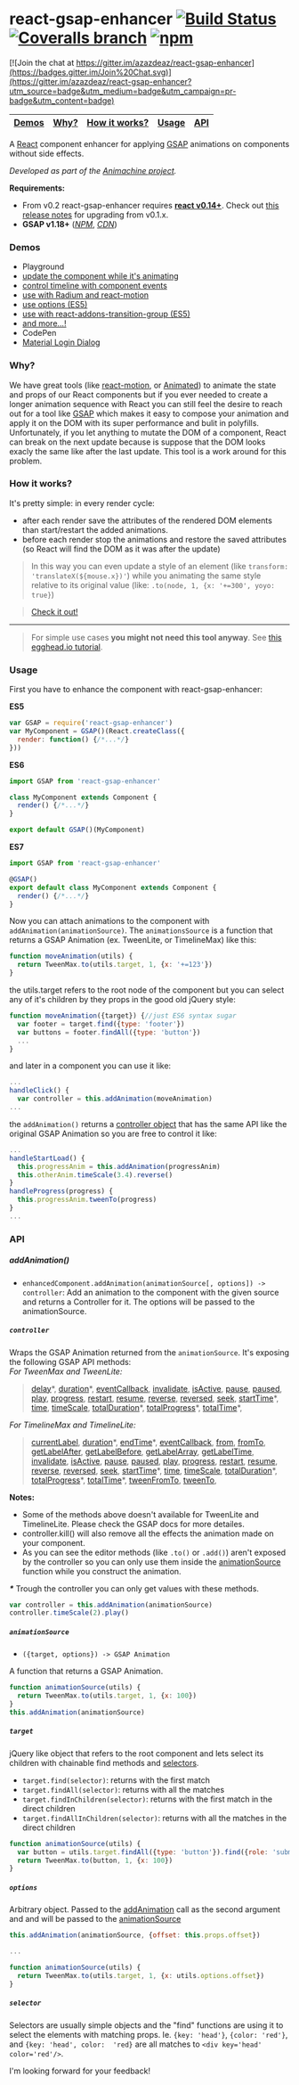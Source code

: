 # react-gsap-enhancer [![Build Status](https://img.shields.io/travis/azazdeaz/react-gsap-enhancer.svg?style=flat-square)](https://travis-ci.org/azazdeaz/react-gsap-enhancer) [![Coveralls branch](https://img.shields.io/coveralls/azazdeaz/react-gsap-enhancer/master.svg?style=flat-square)](https://coveralls.io/github/azazdeaz/react-gsap-enhancer) [![npm](https://img.shields.io/npm/dm/react-gsap-enhancer.svg?style=flat-square)](https://www.npmjs.com/package/react-gsap-enhancer)

[![Join the chat at https://gitter.im/azazdeaz/react-gsap-enhancer](https://badges.gitter.im/Join%20Chat.svg)](https://gitter.im/azazdeaz/react-gsap-enhancer?utm_source=badge&utm_medium=badge&utm_campaign=pr-badge&utm_content=badge)

|[Demos](#demos)|[Why?](#why)|[How it works?](#how-it-works)|[Usage](#usage)|[API](#api)|
|---------------|------------|------------------------------|---------------|-----------|

A [React] component enhancer for applying [GSAP] animations on components without side effects.

*Developed as part of the [Animachine project](https://github.com/animachine/animachine).*

**Requirements:** 
 - From v0.2 react-gsap-enhancer requires **[react v0.14+][react-npm]**. Check out [this release notes](https://github.com/azazdeaz/react-gsap-enhancer/releases/tag/v0.2.0) for upgrading from v0.1.x.
 - **GSAP v1.18+** ([*NPM*][gsap-npm], [*CDN*][gsap-cdn])

### Demos
 - Playground
  - [update the component while it's animating](http://azazdeaz.github.io/react-gsap-enhancer/#/demo/update-and-animate-transform)
  - [control timeline with component events](http://azazdeaz.github.io/react-gsap-enhancer/#/demo/morphing-search-input)
  - [use with Radium and react-motion](http://azazdeaz.github.io/react-gsap-enhancer/#/demo/cow-jumps-over-the-moooooon)
  - [use options (ES5)](http://azazdeaz.github.io/react-gsap-enhancer/#/demo/sending-options-to-the-animation-source)
  - [use with react-addons-transition-group (ES5)](http://azazdeaz.github.io/react-gsap-enhancer/#/demo/using-transition-group)
  - [and more...!](http://azazdeaz.github.io/react-gsap-enhancer/#/demo/rainbow-rocket-man)
 - CodePen
  - [Material Login Dialog](http://codepen.io/azazdeaz/pen/yYavVK?editors=001)

### Why?
We have great tools (like [react-motion], or [Animated]) to animate the state and props of our React components but if you ever needed to create a longer animation sequence with React you can still feel the desire to reach out for a tool like [GSAP] which makes it easy to compose your animation and apply it on the DOM with its super performance and bulit in polyfills. Unfortunately, if you let anything to mutate the DOM of a component, React can break on the next update because is suppose that the DOM looks exacly the same like after the last update. This tool is a work around for this problem.

### How it works?
It's pretty simple: in every render cycle:
 - after each render save the attributes of the rendered DOM elements than start/restart the added animations.
 - before each render stop the animations and restore the saved attributes (so React will find the DOM as it was after the update)

>In this way you can even update a style of an element (like ```transform: 'translateX(${mouse.x})'```) while you animating the same style relative to its original value (like: ```.to(node, 1, {x: '+=300', yoyo: true}```)

>[Check it out!](http://azazdeaz.github.io/react-gsap-enhancer/#/demo/update-and-animate-transform) 

---
>For simple use cases **you might not need this tool anyway**. See [this egghead.io tutorial](https://egghead.io/lessons/react-using-tweenmax-with-react).

### Usage
First you have to enhance the component with react-gsap-enhancer:

**ES5**
```javascript
var GSAP = require('react-gsap-enhancer')
var MyComponent = GSAP()(React.createClass({
  render: function() {/*...*/}
}))
```
**ES6**
```javascript
import GSAP from 'react-gsap-enhancer'

class MyComponent extends Component {
  render() {/*...*/}
}

export default GSAP()(MyComponent)
```
**ES7**
```javascript
import GSAP from 'react-gsap-enhancer'

@GSAP()
export default class MyComponent extends Component {
  render() {/*...*/}
}
```

Now you can attach animations to the component with ```addAnimation(animationSource)```. The ```animationsSource``` is a function that returns a GSAP Animation (ex. TweenLite, or TimelineMax) like this:
```javascript
function moveAnimation(utils) {
  return TweenMax.to(utils.target, 1, {x: '+=123'})
}
```
the utils.target refers to the root node of the component but you can select any of it's children by they props in the good old jQuery style:
```javascript
function moveAnimation({target}) {//just ES6 syntax sugar
  var footer = target.find({type: 'footer'})
  var buttons = footer.findAll({type: 'button'})
  ...
}
```
and later in a component you can use it like:
```javascript
...
handleClick() {
  var controller = this.addAnimation(moveAnimation)
...
```
the ```addAnimation()``` returns a [controller object](#controller) that has the same API like the original GSAP Animation so you are free to control it like:
```javascript
...
handleStartLoad() {
  this.progressAnim = this.addAnimation(progressAnim)
  this.otherAnim.timeScale(3.4).reverse()
}
handleProgress(progress) {
  this.progressAnim.tweenTo(progress)
}
...
```

### API

##### addAnimation()
 - ```enhancedComponent.addAnimation(animationSource[, options]) -> controller```: Add an animation to the component with the given source and returns a Controller for it. The options will be passed to the animationSource.

##### ```controller```
Wraps the GSAP Animation returned from the ```animationSource```. It's exposing the following GSAP API methods:  
*For TweenMax and TweenLite:*  
> [delay](http://greensock.com/docs/#/HTML5/GSAP/TweenMax/delay/)\*,
[duration](http://greensock.com/docs/#/HTML5/GSAP/TweenMax/duration/)\*,
[eventCallback](http://greensock.com/docs/#/HTML5/GSAP/TweenMax/eventCallback/),
[invalidate](http://greensock.com/docs/#/HTML5/GSAP/TweenMax/invalidate/),
[isActive](http://greensock.com/docs/#/HTML5/GSAP/TweenMax/isActive/),
[pause](http://greensock.com/docs/#/HTML5/GSAP/TweenMax/pause/),
[paused](http://greensock.com/docs/#/HTML5/GSAP/TweenMax/paused/),
[play](http://greensock.com/docs/#/HTML5/GSAP/TweenMax/play/),
[progress](http://greensock.com/docs/#/HTML5/GSAP/TweenMax/progress/),
[restart](http://greensock.com/docs/#/HTML5/GSAP/TweenMax/restart/),
[resume](http://greensock.com/docs/#/HTML5/GSAP/TweenMax/resume/),
[reverse](http://greensock.com/docs/#/HTML5/GSAP/TweenMax/reverse/),
[reversed](http://greensock.com/docs/#/HTML5/GSAP/TweenMax/reversed/),
[seek](http://greensock.com/docs/#/HTML5/GSAP/TweenMax/seek/),
[startTime](http://greensock.com/docs/#/HTML5/GSAP/TweenMax/startTime/)\*,
[time](http://greensock.com/docs/#/HTML5/GSAP/TweenMax/time/),
[timeScale](http://greensock.com/docs/#/HTML5/GSAP/TweenMax/timeScale/),
[totalDuration](http://greensock.com/docs/#/HTML5/GSAP/TweenMax/totalDuration/)\*,
[totalProgress](http://greensock.com/docs/#/HTML5/GSAP/TweenMax/totalProgress/)\*,
[totalTime](http://greensock.com/docs/#/HTML5/GSAP/TweenMax/totalTime/)\*,

*For TimelineMax and TimelineLite:*  
> [currentLabel](http://greensock.com/docs/#/HTML5/GSAP/TimelineMax/currentLabel/),
[duration](http://greensock.com/docs/#/HTML5/GSAP/TimelineMax/duration/)\*,
[endTime](http://greensock.com/docs/#/HTML5/GSAP/TimelineMax/endTime/)\*,
[eventCallback](http://greensock.com/docs/#/HTML5/GSAP/TimelineMax/eventCallback/),
[from](http://greensock.com/docs/#/HTML5/GSAP/TimelineMax/from/),
[fromTo](http://greensock.com/docs/#/HTML5/GSAP/TimelineMax/fromTo/),
[getLabelAfter](http://greensock.com/docs/#/HTML5/GSAP/TimelineMax/getLabelAfter/),
[getLabelBefore](http://greensock.com/docs/#/HTML5/GSAP/TimelineMax/getLabelBefore/),
[getLabelArray](http://greensock.com/docs/#/HTML5/GSAP/TimelineMax/getLabelArray/),
[getLabelTime](http://greensock.com/docs/#/HTML5/GSAP/TimelineMax/getLabelTime/),
[invalidate](http://greensock.com/docs/#/HTML5/GSAP/TimelineMax/invalidate/),
[isActive](http://greensock.com/docs/#/HTML5/GSAP/TimelineMax/isActive/),
[pause](http://greensock.com/docs/#/HTML5/GSAP/TimelineMax/pause/),
[paused](http://greensock.com/docs/#/HTML5/GSAP/TimelineMax/paused/),
[play](http://greensock.com/docs/#/HTML5/GSAP/TimelineMax/play/),
[progress](http://greensock.com/docs/#/HTML5/GSAP/TimelineMax/progress/),
[restart](http://greensock.com/docs/#/HTML5/GSAP/TimelineMax/restart/),
[resume](http://greensock.com/docs/#/HTML5/GSAP/TimelineMax/resume/),
[reverse](http://greensock.com/docs/#/HTML5/GSAP/TimelineMax/reverse/),
[reversed](http://greensock.com/docs/#/HTML5/GSAP/TimelineMax/reversed/),
[seek](http://greensock.com/docs/#/HTML5/GSAP/TimelineMax/seek/),
[startTime](http://greensock.com/docs/#/HTML5/GSAP/TimelineMax/startTime/)\*,
[time](http://greensock.com/docs/#/HTML5/GSAP/TimelineMax/time/),
[timeScale](http://greensock.com/docs/#/HTML5/GSAP/TimelineMax/timeScale/),
[totalDuration](http://greensock.com/docs/#/HTML5/GSAP/TimelineMax/totalDuration/)\*,
[totalProgress](http://greensock.com/docs/#/HTML5/GSAP/TimelineMax/totalProgress/)\*,
[totalTime](http://greensock.com/docs/#/HTML5/GSAP/TimelineMax/totalTime/)\*,
[tweenFromTo](http://greensock.com/docs/#/HTML5/GSAP/TimelineMax/tweenFromTo/),
[tweenTo](http://greensock.com/docs/#/HTML5/GSAP/TimelineMax/tweenTo/),

**Notes:**
  - Some of the methods above doesn't available for TweenLite and TimelineLite. Please check the GSAP docs for more detailes.
  - controller.kill() will also remove all the effects the animation made on your component.
  - As you can see the editor methods (like ```.to()``` or ```.add()```) aren't exposed by the controller so you can only use them inside the [animationSource](#animationsource) function while you construct the animation.

***\**** Trough the controller you can only get values with these methods.

```javascript
var controller = this.addAnimation(animationSource)
controller.timeScale(2).play()
```

##### ```animationSource```
 - ```({target, options}) -> GSAP Animation```

A function that returns a GSAP Animation.
```javascript
function animationSource(utils) {
  return TweenMax.to(utils.target, 1, {x: 100})
}
this.addAnimation(animationSource)
```

##### ```target```
jQuery like object that refers to the root component and lets select its children with chainable find methods and [selectors](#selector).
 - ```target.find(selector)```: returns with the first match
 - ```target.findAll(selector)```: returns with all the matches
 - ```target.findInChildren(selector)```: returns with the first match in the direct children
 - ```target.findAllInChildren(selector)```: returns with all the matches in the direct children
```javascript
function animationSource(utils) {
  var button = utils.target.findAll({type: 'button'}).find({role: 'submit'})
  return TweenMax.to(button, 1, {x: 100})
}
```

##### ```options```
Arbitrary object. Passed to the [addAnimation](#methods-added-to-the-component) call as the second argument and and will be passed to the [animationSource](#animationsource)
```javascript
this.addAnimation(animationSource, {offset: this.props.offset})

...

function animationSource(utils) {
  return TweenMax.to(utils.target, 1, {x: utils.options.offset})
}
```

##### ```selector```
Selectors are usually simple objects and the "find" functions are using it to select the elements with matching props. Ie. ```{key: 'head'}```, ```{color: 'red'}```, and ```{key: 'head', color:  'red}``` are all matches to ```<div key='head' color='red'/>```.

I'm looking forward for your feedback!

[react-motion]: https://github.com/chenglou/react-motion
[Animated]: https://facebook.github.io/react-native/docs/animations.html#animated
[GSAP]: http://greensock.com/
[React]: https://github.com/facebook/react
[react-npm]: https://www.npmjs.com/package/react
[gsap-npm]: https://www.npmjs.com/package/gsap
[gsap-cdn]: https://cdnjs.com/libraries/gsap
